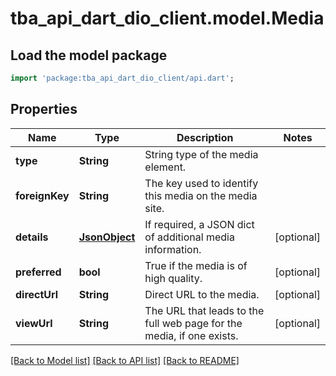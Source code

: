 # tba_api_dart_dio_client.model.Media

## Load the model package
```dart
import 'package:tba_api_dart_dio_client/api.dart';
```

## Properties
Name | Type | Description | Notes
------------ | ------------- | ------------- | -------------
**type** | **String** | String type of the media element. | 
**foreignKey** | **String** | The key used to identify this media on the media site. | 
**details** | [**JsonObject**](.md) | If required, a JSON dict of additional media information. | [optional] 
**preferred** | **bool** | True if the media is of high quality. | [optional] 
**directUrl** | **String** | Direct URL to the media. | [optional] 
**viewUrl** | **String** | The URL that leads to the full web page for the media, if one exists. | [optional] 

[[Back to Model list]](../README.md#documentation-for-models) [[Back to API list]](../README.md#documentation-for-api-endpoints) [[Back to README]](../README.md)


